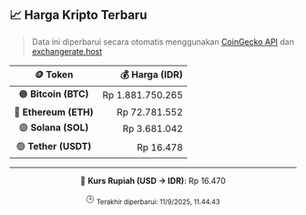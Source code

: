 

<!-- HARGA_KRIPTO -->
## 📈 Harga Kripto Terbaru

> Data ini diperbarui secara otomatis menggunakan [CoinGecko API](https://www.coingecko.com/) dan [exchangerate.host](https://exchangerate.host/)

<div align="center">

| 🪙 Token | 💰 Harga (IDR) |
|:------:|---------------:|
| 🟠 **Bitcoin (BTC)**   | Rp 1.881.750.265 |
| 🔵 **Ethereum (ETH)**  | Rp 72.781.552 |
| 🟣 **Solana (SOL)**    | Rp 3.681.042 |
| 🟢 **Tether (USDT)**   | Rp 16.478 |

---

💱 **Kurs Rupiah (USD → IDR)**: Rp 16.470

🕒 <sub>Terakhir diperbarui: 11/9/2025, 11.44.43</sub>

</div>
<!-- /HARGA_KRIPTO -->